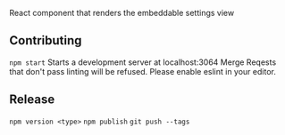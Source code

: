 React component that renders the embeddable settings view

## Contributing
`npm start` Starts a development server at localhost:3064
Merge Reqests that don't pass linting will be refused. Please enable
eslint in your editor.

## Release
`npm version <type>`
`npm publish`
`git push --tags`

